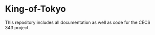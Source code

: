 # King-of-Tokyo
This repository includes all documentation as well as code for the CECS 343 project.
